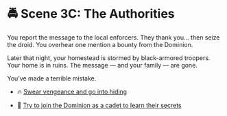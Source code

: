 
# 🚔 Scene 3C: The Authorities

You report the message to the local enforcers. They thank you… then seize the droid. You overhear one mention a bounty from the Dominion.

Later that night, your homestead is stormed by black-armored troopers. Your home is in ruins. The message — and your family — are gone.

You’ve made a terrible mistake.

- 🔥 [Swear vengeance and go into hiding](../space-battles/4F.md)

- 💼 [Try to join the Dominion as a cadet to learn their secrets](../space-battles/4G.md)
